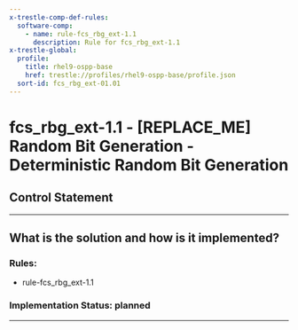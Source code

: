 ```yaml
---
x-trestle-comp-def-rules:
  software-comp:
    - name: rule-fcs_rbg_ext-1.1
      description: Rule for fcs_rbg_ext-1.1
x-trestle-global:
  profile:
    title: rhel9-ospp-base
    href: trestle://profiles/rhel9-ospp-base/profile.json
  sort-id: fcs_rbg_ext-01.01
---
```


# fcs_rbg_ext-1.1 - \[REPLACE_ME\] Random Bit Generation - Deterministic Random Bit Generation

## Control Statement

______________________________________________________________________

## What is the solution and how is it implemented?

<!-- For implementation status enter one of: implemented, partial, planned, alternative, not-applicable -->

<!-- Note that the list of rules under ### Rules: is read-only and changes will not be captured after assembly to JSON -->

<!-- Add control implementation description here for control: fcs_rbg_ext-1.1 -->

### Rules:

  - rule-fcs_rbg_ext-1.1

### Implementation Status: planned

______________________________________________________________________
